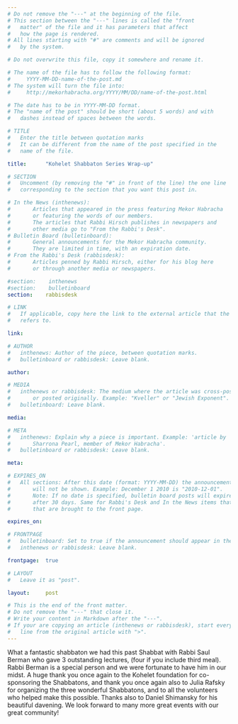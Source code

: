 ```yaml
---
# Do not remove the "---" at the beginning of the file.
# This section between the "---" lines is called the "front 
#   matter" of the file and it has parameters that affect 
#   how the page is rendered.
# All lines starting with "#" are comments and will be ignored
#   by the system.

# Do not overwrite this file, copy it somewhere and rename it.

# The name of the file has to follow the following format:
#     YYYY-MM-DD-name-of-the-post.md
# The system will turn the file into:
#     http://mekorhabracha.org/YYYY/MM/DD/name-of-the-post.html

# The date has to be in YYYY-MM-DD format.
# The "name of the post" should be short (about 5 words) and with
#   dashes instead of spaces between the words.

# TITLE 
#   Enter the title between quotation marks
#   It can be different from the name of the post specified in the
#   name of the file.

title:      "Kohelet Shabbaton Series Wrap-up"

# SECTION
#   Uncomment (by removing the "#" in front of the line) the one line
#   corresponding to the section that you want this post in.

# In the News (inthenews): 
#       Articles that appeared in the press featuring Mekor Habracha
#       or featuring the words of our members. 
#       The articles that Rabbi Hirsch publishes in newspapers and
#       other media go to "From the Rabbi's Desk".
# Bulletin Board (bulletinboard): 
#       General announcements for the Mekor Habracha community.
#       They are limited in time, with an expiration date.
# From the Rabbi's Desk (rabbisdesk): 
#       Articles penned by Rabbi Hirsch, either for his blog here
#       or through another media or newspapers.

#section:    inthenews
#section:    bulletinboard
section:    rabbisdesk

# LINK
#   If applicable, copy here the link to the external article that the post
#   refers to.

link:       

# AUTHOR
#   inthenews: Author of the piece, between quotation marks.
#   bulletinboard or rabbisdesk: Leave blank.

author:     

# MEDIA
#   inthenews or rabbisdesk: The medium where the article was cross-posted 
#       or posted originally. Example: "Kveller" or "Jewish Exponent".
#   bulletinboard: Leave blank.

media:      

# META
#   inthenews: Explain why a piece is important. Example: 'article by 
#       Sharrona Pearl, member of Mekor Habracha'.
#   bulletinboard or rabbisdesk: Leave blank.

meta:       

# EXPIRES_ON
#   All sections: After this date (format: YYYY-MM-DD) the announcement 
#       will not be shown. Example: December 1 2010 is "2010-12-01".
#       Note: If no date is specified, bulletin board posts will expire
#       after 30 days. Same for Rabbi's Desk and In the News items that
#       that are brought to the front page.

expires_on: 

# FRONTPAGE
#   bulletinboard: Set to true if the announcement should appear in the front, main page
#   inthenews or rabbisdesk: Leave blank.

frontpage:  true     

# LAYOUT
#   Leave it as "post".

layout:     post

# This is the end of the front matter.
# Do not remove the "---" that close it.
# Write your content in Markdown after the "---".
# If your are copying an article (inthenews or rabbisdesk), start every
#   line from the original article with ">".
---
```


What a fantastic shabbaton we had this past Shabbat with Rabbi Saul Berman who gave 3 outstanding lectures, (four if you include third meal). Rabbi Berman is a special person and we were fortunate to have him in our midst. A huge thank you once again to the Kohelet foundation for co-sponsoring the Shabbatons, and thank you once again also to Julia Rafsky for organizing the three wonderful Shabbatons, and to all the volunteers who helped make this possible. Thanks also to Daniel Shimansky for his beautiful davening. We look forward to many more great events with our great community!